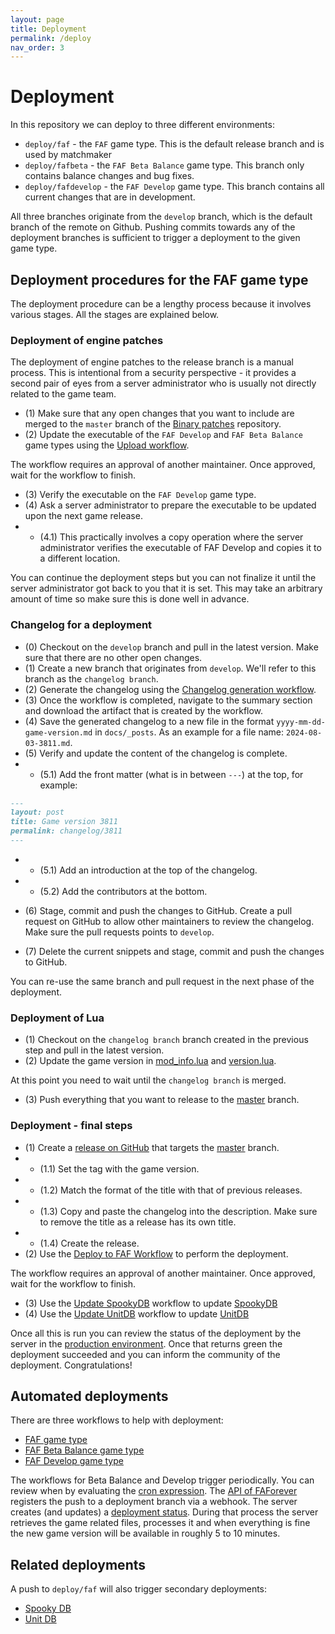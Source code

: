 ```yaml
---
layout: page
title: Deployment
permalink: /deploy
nav_order: 3
---
```


# Deployment

In this repository we can deploy to three different environments:

- `deploy/faf` - the `FAF` game type. This is the default release branch and is used by matchmaker
- `deploy/fafbeta` - the `FAF Beta Balance` game type. This branch only contains balance changes and bug fixes.
- `deploy/fafdevelop` - the `FAF Develop` game type. This branch contains all current changes that are in development.

All three branches originate from the `develop` branch, which is the default branch of the remote on Github. Pushing commits towards any of the deployment branches is sufficient to trigger a deployment to the given game type.

## Deployment procedures for the FAF game type

The deployment procedure can be a lengthy process because it involves various stages. All the stages are explained below.

### Deployment of engine patches

The deployment of engine patches to the release branch is a manual process. This is intentional from a security perspective - it provides a second pair of eyes from a server administrator who is usually not directly related to the game team. 

- (1) Make sure that any open changes that you want to include are merged to the `master` branch of the [Binary patches](https://github.com/FAForever/FA-Binary-Patches) repository.
- (2) Update the executable of the `FAF Develop` and `FAF Beta Balance` game types using the [Upload workflow](https://github.com/FAForever/FA-Binary-Patches/actions).

The workflow requires an approval of another maintainer. Once approved, wait for the workflow to finish.

- (3) Verify the executable on the `FAF Develop` game type.
- (4) Ask a server administrator to prepare the executable to be updated upon the next game release.
- - (4.1) This practically involves a copy operation where the server administrator verifies the executable of FAF Develop and copies it to a different location.

You can continue the deployment steps but you can not finalize it until the server administrator got back to you that it is set. This may take an arbitrary amount of time so make sure this is done well in advance.

### Changelog for a deployment

- (0) Checkout on the `develop` branch and pull in the latest version. Make sure that there are no other open changes.
- (1) Create a new branch that originates from `develop`. We'll refer to this branch as the `changelog branch`.
- (2) Generate the changelog using the [Changelog generation workflow](https://github.com/FAForever/fa/actions/workflows/docs-changelog.yaml).
- (3) Once the workflow is completed, navigate to the summary section and download the artifact that is created by the workflow.
- (4) Save the generated changelog to a new file in the format `yyyy-mm-dd-game-version.md` in `docs/_posts`. As an example for a file name: `2024-08-03-3811.md`.
- (5) Verify and update the content of the changelog is complete.
- - (5.1) Add the front matter (what is in between `---`) at the top, for example:

```markdown
---
layout: post
title: Game version 3811
permalink: changelog/3811
---
```

- - (5.1) Add an introduction at the top of the changelog.
- - (5.2) Add the contributors at the bottom.

- (6) Stage, commit and push the changes to GitHub. Create a pull request on GitHub to allow other maintainers to review the changelog. Make sure the pull requests points to `develop`.
- (7) Delete the current snippets and stage, commit and push the changes to GitHub.

You can re-use the same branch and pull request in the next phase of the deployment.

### Deployment of Lua

- (1) Checkout on the `changelog branch` branch created in the previous step and pull in the latest version.
- (2) Update the game version in [mod_info.lua](https://github.com/FAForever/fa/blob/develop/mod_info.lua) and [version.lua](https://github.com/FAForever/fa/blob/develop/lua/version.lua).

At this point you need to wait until the `changelog branch` is merged.

- (3) Push everything that you want to release to the [master](https://github.com/FAForever/fa/tree/master) branch.

### Deployment - final steps

- (1) Create a [release on GitHub](https://github.com/FAForever/fa/releases) that targets the [master](https://github.com/FAForever/fa/tree/master) branch.
- - (1.1) Set the tag with the game version. 
- - (1.2) Match the format of the title with that of previous releases.
- - (1.3) Copy and paste the changelog into the description. Make sure to remove the title as a release has its own title.
- - (1.4) Create the release.
- (2) Use the [Deploy to FAF Workflow](https://github.com/FAForever/fa/actions/workflows/deploy-faf.yaml) to perform the deployment.

The workflow requires an approval of another maintainer. Once approved, wait for the workflow to finish.

- (3) Use the [Update SpookyDB](https://github.com/FAForever/fa/actions/workflows/spookydb-update.yaml) workflow to update [SpookyDB](https://github.com/FAForever/spooky-db)
- (4) Use the [Update UnitDB](https://github.com/FAForever/fa/actions/workflows/unitdb-update.yaml) workflow to update [UnitDB](https://github.com/FAForever/UnitDB)

Once all this is run you can review the status of the deployment by the server in the [production environment](https://github.com/FAForever/fa/deployments/production). Once that returns green the deployment succeeded and you can inform the community of the deployment. Congratulations!

## Automated deployments

There are three workflows to help with deployment:

- [FAF game type](https://github.com/FAForever/fa/blob/develop/.github/workflows/deploy-faf.yaml)
- [FAF Beta Balance game type](https://github.com/FAForever/fa/blob/develop/.github/workflows/deploy-fafbeta.yaml)
- [FAF Develop game type](https://github.com/FAForever/fa/blob/develop/.github/workflows/deploy-fafdevelop.yaml)

The workflows for Beta Balance and Develop trigger periodically. You can review when by evaluating the [cron expression](https://crontab.cronhub.io/). The [API of FAForever](https://github.com/FAForever/faf-java-api/blob/develop/src/main/java/com/faforever/api/deployment/GitHubDeploymentService.java) registers the push to a deployment branch via a webhook. The server creates (and updates) a [deployment status](https://github.com/FAForever/fa/deployments). During that process the server retrieves the game related files, processes it and when everything is fine the new game version will be available in roughly 5 to 10 minutes.

## Related deployments

A push to `deploy/faf` will also trigger secondary deployments:

- [Spooky DB](https://github.com/FAForever/fa/blob/develop/.github/workflows/spookydb-update.yaml)
- [Unit DB](https://github.com/FAForever/fa/blob/develop/.github/workflows/unitdb-update.yaml)
